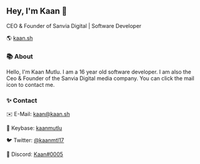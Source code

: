 ## Hey, I'm Kaan 👋

CEO & Founder of Sanvia Digital | Software Developer

🌎 [kaan.sh](https://kaan.sh)

### 📚 About

Hello, I'm Kaan Mutlu. I am a 16 year old software developer. I am also the Ceo & Founder of the Sanvia Digital media company. You can click the mail icon to contact me.

### ✨ Contact

✉️ E-Mail: [kaan@kaan.sh](mailto:kaan@kaan.sh)  

🔑 Keybase: [kaanmutlu](https://keybase.io/kaanmutlu)

🐦 Twitter: [@kaanmtl17](https://twitter.com/kaanmtl17)  

💬 Discord: [Kaan#0005](https://discord.com/users/524681391959441419)
